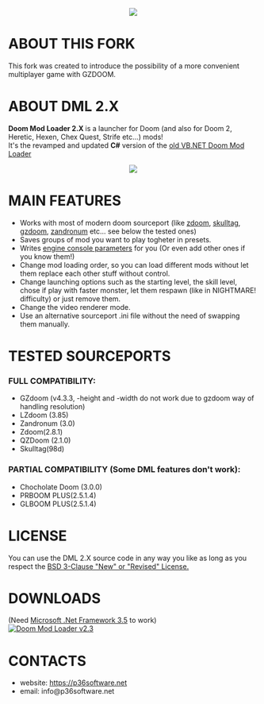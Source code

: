 <p align="center">
<img src="https://media.moddb.com/images/mods/1/44/43024/DML2_logo.1.png"/>
</p>

# ABOUT THIS FORK

This fork was created to introduce the possibility of a more convenient multiplayer game with GZDOOM.

# ABOUT DML 2.X
<strong> Doom Mod Loader 2.X </strong> is a launcher for Doom (and also for Doom 2, Heretic, Hexen, Chex Quest, Strife etc...) mods!<br>
It's the revamped and updated <strong>C#</strong> version of the <a href="https://github.com/Premo36/DML_LEGACY">old VB.NET Doom Mod Loader</a>
<p align="center">
<img src="https://drive.google.com/uc?export=download&id=1t5cc2L2v93AKJWv0EgFLFqYHZ_0-n2rN"/>
</p>

# MAIN FEATURES
<ul>
<li>Works with most of modern doom sourceport (like <a href="http://zdoom.org/Download" target="_blank" rel="noopener">zdoom</a>, <a href="http://www.skulltag.com/download/" target="_blank" rel="noopener">skulltag</a>, <a href="http://gzdoom.drdteam.org/page.php?page=download" target="_blank" rel="noopener">gzdoom</a>, <a href="https://zandronum.com/download" target="_blank" rel="noopener">zandronum</a> etc... see below the tested ones)</li>
<li>Saves groups of mod you want to play togheter in presets.</li>
<li>Writes <a href="http://zdoom.org/wiki/command_line_parameters">engine console parameters</a> for you (Or even add other ones if you know them!)</li>
<li>Change mod loading order, so you can load different mods without let them replace each other stuff without control.</li>
<li>Change launching options such as the starting level, the skill level, chose if play with faster monster, let them respawn (like in NIGHTMARE! difficulty) or just remove them.</li>
<li>Change the video renderer mode.</li>
<li>Use an alternative sourceport .ini file without the need of swapping them manually.</li>
</ul>

# TESTED SOURCEPORTS
### FULL COMPATIBILITY:
<ul>
<li>GZdoom (v4.3.3, -height and -width do not work due to gzdoom way of handling resolution)</li>
<li>LZdoom (3.85)</li>
<li>Zandronum (3.0)</li>
<li>Zdoom(2.8.1)</li>
<li>QZDoom (2.1.0)</li>
<li>Skulltag(98d)</li>
</ul>

### PARTIAL COMPATIBILITY (Some DML features don't work):
<ul>
<li>Chocholate Doom (3.0.0)</li>
<li>PRBOOM PLUS(2.5.1.4)</li>
<li>GLBOOM PLUS(2.5.1.4)</li>
</ul>

# LICENSE
You can use the DML 2.X source code in any way you like as long as you respect the <a href ="https://github.com/Premo36/DML2.X/blob/master/LICENSE.txt"> BSD 3-Clause "New" or "Revised" License.</a>

# DOWNLOADS
(Need <a href="https://www.microsoft.com/en-US/download/details.aspx?id=21">Microsoft .Net Framework 3.5</a> to work)<br>
<a href="https://www.moddb.com/mods/doom-mod-loader/downloads/doom-mod-loader-v23" title="Download Doom Mod Loader v2.3 - Mod DB" target="_blank"><img src="https://button.moddb.com/download/medium/192822.png" alt="Doom Mod Loader v2.3" /></a>

# CONTACTS
<ul>
<li>website: <a href="https://p36software.net">https://p36software.net</a></li>
<li>email: info@p36software.net</li>
</ul>
